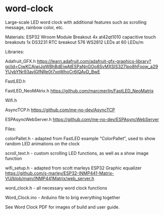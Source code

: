 # word-clock
Large-scale LED word clock with additional features such as scrolling message, rainbow color, etc. 

Materials:
ESP32 Wroom Module Breakout
4x at42qt1010 capacitive touch breakouts 
1x DS3231 RTC breakout
576 WS2812 LEDs at 60 LEDs/m

Libraries:

Adafruit_GFX.h https://learn.adafruit.com/adafruit-gfx-graphics-library?gclid=CjwKCAjwiJqWBhBdEiwAtESPaNnGOo8SvMXSlS327Ipo8hFoow_a29YUybYNr93avlGfNRe0t7xqWhoCr6IQAvD_BwE

FastLED.h 

FastLED_NeoMAtrix.h https://github.com/marcmerlin/FastLED_NeoMatrix

Wifi.h

AsyncTCP.h https://github.com/me-no-dev/AsyncTCP

ESPAsyncWebServer.h https://github.com/me-no-dev/ESPAsyncWebServer


Files:

colorPallet.h - adapted from FastLED example "ColorPallet", used to show random LED animations on the clock 

scroll_text.h - custom scrolling LED functions, as well as a show image function

wifi_setup.h - adapted from scott marleys ESP32 Graphic equalizer https://github.com/s-marley/ESP32-INMP441-Matrix-VU/blob/main/INMP441Matrix/web_server.h

word_clock.h - all necessary word clock functions

Word_Clock.ino - Arduino file to brig everything together

See Word Clock PDF for images of build and user guide.

